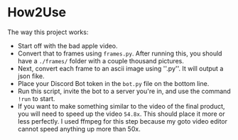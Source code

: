 # How2Use

The way this project works:

- Start off with the bad apple video. 
- Convert that to frames using ``frames.py``. After running this, you should have a ``./frames/`` folder with a couple thousand pictures.
- Next, convert each frame to an ascii image using ''.py''. It will output a json fike.
- Place your Discord Bot token in the ``bot.py`` file on the bottom line.
- Run this script, invite the bot to a server you're in, and use the command ``!run`` to start.
- If you want to make something similar to the video of the final product, you will need to speed up the video ``54.8x``. This should place it more or less perfectly. I used ffmpeg for this step because my goto video editor cannot speed anything up more than 50x.